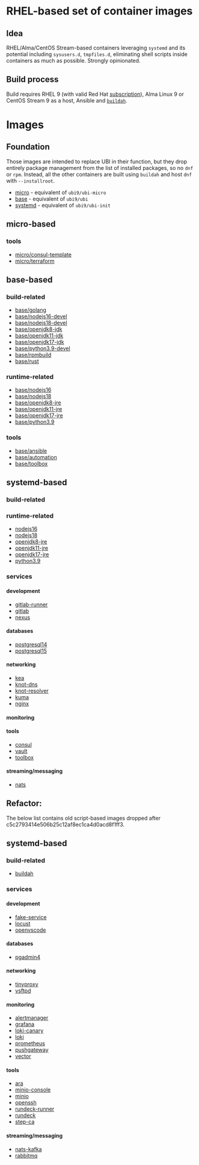 # RHEL-based set of container images
## Idea
RHEL/Alma/CentOS Stream-based containers leveraging `systemd` and its potential including `sysusers.d`, `tmpfiles.d`, eliminating shell scripts inside containers as much as possible. Strongly opinionated.

## Build process
Build requires RHEL 9 (with valid Red Hat [subscription](https://developers.redhat.com/)), Alma Linux 9 or CentOS Stream 9 as a host, Ansible and [`buildah`](https://buildah.io/).

# Images
## Foundation
Those images are intended to replace UBI in their function, but they drop entirely package management from the list of installed packages, so no `dnf` or `rpm`. Instead, all the other containers are built using `buildah` and host `dnf` with `--installroot`.

* [micro](./micro/README.md) - equivalent of `ubi9/ubi-micro`
* [base](./base/README.md) - equivalent of `ubi9/ubi`
* [systemd](./systemd/README.md) - equivalent of `ubi9/ubi-init`

## micro-based
### tools
* [micro/consul-template](./consul-template/README.md)
* [micro/terraform](./terraform/README.md)

## base-based
### build-related
* [base/golang](./golang/README.md)
* [base/nodejs16-devel](./nodejs16/README.md)
* [base/nodejs18-devel](./nodejs16/README.md)
* [base/openjdk8-jdk](./openjdk8/README.md)
* [base/openjdk11-jdk](./openjdk11/README.md)
* [base/openjdk17-jdk](./openjdk17/README.md)
* [base/python3.9-devel](./python3.9/README.md)
* [base/rpmbuild](./rpmbuild/README.md)
* [base/rust](./rust/README.md)

### runtime-related
* [base/nodejs16](./nodejs16/README.md)
* [base/nodejs18](./nodejs16/README.md)
* [base/openjdk8-jre](./openjdk8/README.md)
* [base/openjdk11-jre](./openjdk11/README.md)
* [base/openjdk17-jre](./openjdk17/README.md)
* [base/python3.9](./python3.9/README.md)

### tools
* [base/ansible](./ansible/README.md)
* [base/automation](./automation/README.md)
* [base/toolbox](./toolbox/README.md)

## systemd-based
### build-related

### runtime-related
* [nodejs16](./nodejs16/README.md)
* [nodejs18](./nodejs16/README.md)
* [openjdk8-jre](./openjdk8/README.md)
* [openjdk11-jre](./openjdk11/README.md)
* [openjdk17-jre](./openjdk17/README.md)
* [python3.9](./python3.9/README.md)

### services
#### development
* [gitlab-runner](./gitlab-runner/README.md)
* [gitlab](./gitlab/README.md)
* [nexus](./nexus/README.md)

#### databases
* [postgresql14](./postgresql14/README.md)
* [postgresql15](./postgresql15/README.md)

#### networking
* [kea](./kea/README.md)
* [knot-dns](./knot-dns/README.md)
* [knot-resolver](./knot-resolver/README.md)
* [kuma](./kuma/README.md)
* [nginx](./nginx/README.md)

#### monitoring

#### tools
* [consul](./consul/README.md)
* [vault](./vault/README.md)
* [toolbox](./toolbox/README.md)

#### streaming/messaging
* [nats](./nats/README.md)

## Refactor:
The below list contains old script-based images dropped after c5c2793414e506b25c12af8ec1ca4d0acd8f1ff3.

## systemd-based
### build-related
* [buildah](./buildah/README.md)

### services
#### development
* [fake-service](./fake-service/README.md)
* [locust](./locust/README.md)
* [openvscode](./openvscode/README.md)

#### databases
* [pgadmin4](./pgadmin4/README.md)

#### networking
* [tinyproxy](./tinyproxy/README.md)
* [vsftpd](./vsftpd/README.md)

#### monitoring
* [alertmanager](./alertmanager/README.md)
* [grafana](./grafana/README.md)
* [loki-canary](./loki-canary/README.md)
* [loki](./loki/README.md)
* [prometheus](./prometheus/README.md)
* [pushgateway](./pushgateway/README.md)
* [vector](./vector/README.md)

#### tools
* [ara](./ara/README.md)
* [minio-console](./minio-console/README.md)
* [minio](./minio/README.md)
* [openssh](./openssh/README.md)
* [rundeck-runner](./rundeck-runner/README.md)
* [rundeck](./rundeck/README.md)
* [step-ca](./step-ca/README.md)

#### streaming/messaging
* [nats-kafka](./nats-kafka/README.md)
* [rabbitmq](./rabbitmq/README.md)
